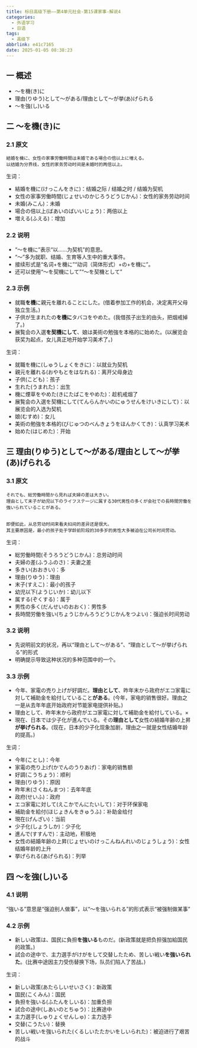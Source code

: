 ```yaml
---
title: 标日高级下册——第4单元社会-第15课家事-解说4
categories:
  - 外语学习
  - 日语
tags:
  - 高级下
abbrlink: e41c7165
date: 2025-01-05 08:38:23
---
```

## 一 概述

* ～を機(き)に
* 理由(りゆう)として～がある/理由として～が挙(あ)げられる
* ～を強(し)いる

<!--more-->

## 二  ～を機(き)に

### 2.1 原文

```
結婚を機に、女性の家事労働時間は未婚である場合の倍以上に増える。
以结婚为分界线，女性的家务劳动时间是未婚时的两倍以上。
```

生词：

* 結婚を機に(けっこんをきに)：结婚之际 / 结婚之时 / 结婚为契机
* 女性の家事労働時間(じょせいのかじろうどうじかん)：女性的家务劳动时间
* 未婚(みこん)：未婚
* 場合の倍以上(ばあいのばいいじょう)：两倍以上
* 増える(ふえる)：增加

### 2.2 说明

* “～を機に”表示“以……为契机”的意思。
* “～”多为就职、结婚、生育等人生中的重大事件。
* 接续形式是“名词+を機に”“动词（简体形式）+の+を機に”。
* 还可以使用“～を契機にして”“～を契機として”

### 2.3 示例

* 就職**を機**に親元を離れることにした。(借着参加工作的机会，决定离开父母独立生活。)
* 子供が生まれたの**を機に**タバコをやめた。(我借孩子出生的由头，把烟戒掉了。)
* 展覧会の入選**を契機にして**、娘は美術の勉強を本格的に始めた。(以展览会获奖为起点，女儿真正地开始学习美术了。)

生词：

* 就職を機に(しゅうしょくをきに)：以就业为契机
* 親元を離れる(おやもとをはなれる)：离开父母身边
* 子供(こども)：孩子
* 生れた(うまれた)：出生
* 機に煙草をやめた(きにたばこをやめた)：趁机戒烟了
* 展覧会の入選を契機にして(てんらんかいのにゅうせんをけいきにして)：以展览会的入选为契机
* 娘(むすめ)：女儿
* 美術の勉強を本格的(びじゅつのべんきょうをほんかくてき)：认真学习美术
* 始めた(はじめた)：开始

## 三 理由(りゆう)として～がある/理由として～が挙(あ)げられる

### 3.1 原文

```
それでも、総労働時間から見れば夫婦の差は大きい。
理由として末子が幼児以下のライフステ一ジに属する30代男性の多くが会社での長時間労働を強いられていることがある。


即便如此，从总劳动时间来看夫妇间的差异还是很大。
其主要原因是，最小的孩子处于学龄前阶段的30多岁的男性大多被迫在公司长时间劳动。
```

生词：

* 総労働時間(そうろうどうじかん)：总劳动时间
* 夫婦の差(ふうふのさ)：夫妻之差
* 多きい(おおきい)：多
* 理由(りゆう)：理由
* 末子(すえこ)：最小的孩子
* 幼児以下(ようじいか)：幼儿以下
* 属する(ぞくする)：属于
* 男性の多く(だんせいのおおく)：男性多
* 長時間労働を強い(ちょうじかんろうどうじかんをつよい)：强迫长时间劳动

### 3.2 说明 

* 先说明前文的状况，再以“理由として～がある”、“理由として～が挙げられる”的形式
* 明确提示导致这种状况的多种范围中的一个。

###  3.3 示例

* 今年、家電の売り上げが好調だ。**理由として**、昨年末から政府がエコ家電に対して補助金を給付していること**がある**。(今年，家电的销售很好。理由之一是从去年年底开始政府对节能家电提供补贴。)
* 理由として、昨年末から政府がエコ家電に対して補助金を給付している。×
* 現在、日本では少子化が進んでいる。その**理由として**女性の結婚年齢の上昇**が挙げられる**。(现在，日本的少子化现象加剧，理由之一就是女性结婚年龄的提高。)

生词：

* 今年(ことし)：今年
* 家電の売り上げ(かでんのうりあげ)：家电的销售额
* 好調(こうちょう)：顺利
* 理由(りゆう)：原因
* 昨年末(さくねんまつ)：去年年底
* 政府(せいふ)：政府
* エコ家電に対して(えこかでんにたいして)：对于环保家电
* 補助金を給付(ほじょきんをきゅうふ)：补助金给付
* 現在(げんざい)：当前
* 少子化(しょうしか)：少子化
* 進んで(すすんで)：主动地，积极地
* 女性の結婚年齢の上昇(じょせいのけっこんねんれいのじょうしょう)：女性结婚年龄的上升
* 挙げられる(あげられる)：列举

## 四 ～を強(し)いる

### 4.1 说明

“強いる”意思是“强迫别人做事”，以“～を強いられる”的形式表示“被强制做某事”

### 4.2 示例

* 新しい政策は、国民に負担**を強いる**ものだ。(新政策就是把负担强加給国民的政策。)
* 試合の途中で、主力選手がけがをして交替したため、苦しい戦い**を強いられた**。(比赛中途因主力受伤替换下场，队员们陷人了苦战。)

生词：

* 新しい政策(あたらしいせいさく)：新政策
* 国民(こくみん)：国民
* 負担を強いる(ふたんをしいる)：加重负担
* 試合の途中(しあいのとちゅう)：比赛途中
* 主力選手(しゅりょくせんしゅ)：主力选手
* 交替(こうたい)：替换
* 苦しい戦いを強いられた(くるしいたたかいをしいられた)：被迫进行了艰苦的战斗

